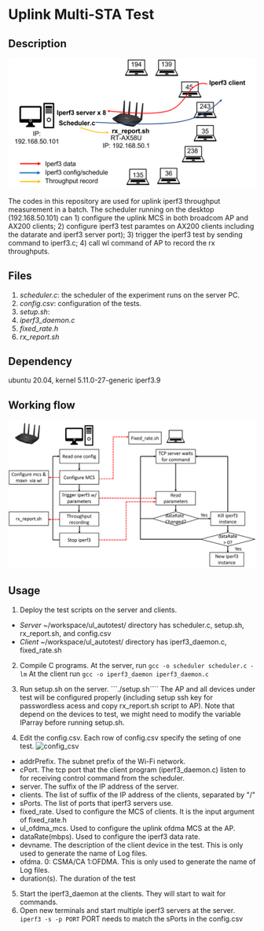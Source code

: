 # Uplink Multi-STA Test
## Description
![testbed](figures/uplink_testbed.png)

The codes in this repository are used for uplink iperf3 throughput measurement in a batch. The scheduler running on the desktop (192.168.50.101) can 1) configure the uplink MCS in both broadcom AP and AX200 clients; 2) configure iperf3 test paramtes on AX200 clients including the datarate and iperf3 server port); 3) trigger the iperf3 test by sending command to iperf3.c; 4) call wl command of AP to record the rx throughputs.
## Files
1. *scheduler.c*: the scheduler of the experiment runs on the server PC.
2. *config.csv*:  configuration of the tests. 
3. *setup.sh*:
4. *iperf3_daemon.c*
5. *fixed_rate.h*
6. *rx_report.sh*

## Dependency
ubuntu 20.04, kernel 5.11.0-27-generic
iperf3.9 

## Working flow
![testbed](figures/flowchart.png)

## Usage
1. Deploy the test scripts on the server and clients.
*  *Server*  ~/workspace/ul_autotest/ directory has scheduler.c, setup.sh, rx_report.sh, and config.csv  
*  *Client* ~/workspace/ul_autotest/ directory has iperf3_daemon.c, fixed_rate.sh

2. Compile C programs.
   At the server, run
   ```gcc -o scheduler scheduler.c -lm```
   At the client run
   ```gcc -o iperf3_daemon iperf3_daemon.c```
   
3. Run setup.sh on the server. ```./setup.sh```` The AP and all devices under test will be configured properly (including setup ssh key for passwordless acess and copy rx_report.sh script to AP). Note that depend on the devices to test, we might need to modify the variable IParray before running setup.sh. 

4. Edit the config.csv. Each row of config.csv specify the seting of one test.
![config_csv](figures/config_csv.png)
*  addrPrefix. The subnet prefix of the Wi-Fi network.
*  cPort. The tcp port that the client program (iperf3_daemon.c) listen to for receiving control command from the scheduler. 
*  server. The suffix of the IP address of the server. 
*  clients. The list of suffix of the IP address of the clients, separated by "/"
*  sPorts.  The list of ports that iperf3 servers use. 
*  fixed_rate. Used to configure the MCS of clients. It is the input argument of fixed_rate.h
*  ul_ofdma_mcs. Used to configure the uplink ofdma MCS at the AP.
*  dataRate(mbps). Used to configure the iperf3 data rate.
*  devname.  The description of the client device in the test. This is only used to generate the name of Log files.
*  ofdma.  0: CSMA/CA 1:OFDMA. This is only used to generate the name of Log files.
*  duration(s). The duration of the test

5. Start the iperf3_daemon at the clients. They will start to wait for commands.
6.  Open new terminals and start multiple iperf3 servers at the server. ```iperf3 -s -p PORT```  PORT needs to match the sPorts in the config.csv 
